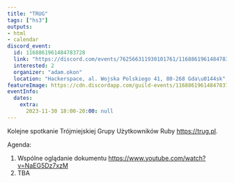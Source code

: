 ```yaml
---
title: "TRUG"
tags: ["hs3"]
outputs:
- html
- calendar
discord_event:
  id: 1168861961484783728
  link: "https://discord.com/events/762566311930101761/1168861961484783728"
  interested: 2
  organizer: "adam.okon"
  location: "Hackerspace, al. Wojska Polskiego 41, 80-268 Gda\u0144sk"
featureImage: https://cdn.discordapp.com/guild-events/1168861961484783728/798ce4f299c9ca8e38cd1ac8d71ea7d7.png?size=1024
eventInfo:
  dates:
    extra:
      2023-11-30 18:00-20:00: null
---
```

Kolejne spotkanie Trójmiejskiej Grupy Użytkowników Ruby https://trug.pl.

Agenda:

1.  Wspólne oglądanie dokumentu https://www.youtube.com/watch?v=NaEG5Dz7xzM
2. TBA
